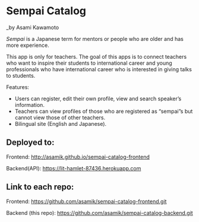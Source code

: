 # Sempai Catalog

_by Asami Kawamoto

*Sempai* is a Japanese term for mentors or people who are older and has more experience.

This app is only for teachers.
The goal of this apps is to connect teachers who want to inspire their students to international career and young professionals who have international career who is interested in giving talks to students.

Features:

- Users can register, edit their own profile, view and search speaker’s information.
- Teachers can view profiles of those who are registered as “sempai”s but cannot view those of other teachers.
- Bilingual site (English and Japanese).

## Deployed to:

Frontend:
http://asamik.github.io/sempai-catalog-frontend

Backend(API):
https://lit-hamlet-87436.herokuapp.com

## Link to each repo:

Frontend:
https://github.com/asamik/sempai-catalog-frontend.git

Backend (this repo):
https://github.com/asamik/sempai-catalog-backend.git
